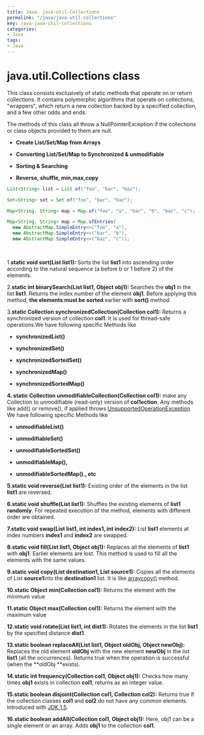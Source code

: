 ```yaml
---
title: Java- java-util-Collections
permalink: "/java/java-util-collections"
key: java-java-util-collections
categories:
- Java
tags:
- Java
---
```


java.util.Collections class
==============================

This class consists exclusively of static methods that operate on or return
collections. It contains polymorphic algorithms that operate on collections,
"wrappers", which return a new collection backed by a specified collection, and
a few other odds and ends.

The methods of this class all throw a NullPointerException if the collections or
class objects provided to them are null.

-   **Create List/Set/Map from Arrays**

-   **Converting List/Set/Map to Synchronized & unmodifiable**

-   **Sorting & Searching**

-   **Reverse, shuffle, min,max,copy**
```java
List<String> list = List.of("foo", "bar", "baz");

Set<String> set = Set.of("foo", "bar", "baz");

Map<String, String> map = Map.of("foo", "a", "bar", "b", "baz", "c");

Map<String, String> map = Map.ofEntries(
  new AbstractMap.SimpleEntry<>("foo", "a"),
  new AbstractMap.SimpleEntry<>("bar", "b"),
  new AbstractMap.SimpleEntry<>("baz", "c"));
```



<br>

1.**static void sort(List list1):** Sorts the list **list1** into ascending
    order according to the natural sequence (a before b or 1 before 2) of the
    elements.

2.**static int binarySearch(List list1, Object obj1):** Searches
    the **obj1** in the list **list1**. Returns the index number of the
    element **obj1**. Before applying this method, **the elements must be
    sorted** earlier with **sort()** method

3.**static Collection synchronizedCollection(Collection col1):** Returns a
    synchronized version of collection **col1**. It is used for thread-safe
    operations.We have following specific Methods like

-   **synchronizedList()**

-   **synchronizedSet()**

-   **synchronizedSortedSet()**

-   **synchronizedMap()**

-   **synchronizedSortedMap()**

**4. static Collection unmodifiableCollection(Collection col1):** make any
Collection to unmodifiable (read-only) version of **col1ection**. Any methods
like add() or remove(), if applied
throws [UnsupportedOperationException](http://way2java.com/collections/unsupportedoperationexception/)
We have following specific Methods like

-   **unmodifiableList()**

-   **unmodifiableSet()**

-   **unmodifiableSortedSet()**

-   **unmodifiableMap(),**

-   **unmodifiableSortedMap()., etc**

**5.static void reverse(List list1):** Existing order of the elements in the
    list **list1** are reversed.

**6.static void shuffle(List list1):** Shuffles the existing elements
    of **list1** **randomly**. For repeated execution of the method, elements
    with different order are obtained.

**7.static void swap(List list1, int index1, int
    index2):** List **list1** elements at index
    numbers **index1** and **index2** are swapped.

**8.static void fill(List list1, Object obj1):** Replaces all the elements
    of **list1** with **obj1**. Earlier elements are lost. This method is used
    to fill all the elements with the same values.

**9.static void copy(List destination1, List source1):** Copies all the
    elements of List **source1**into the **destination1** list. It is
    like [arraycopy()](http://way2java.com/arrays/java-array-copying/) method.

**10.static Object min(Collection col1):** Returns the element with the minimum
    value

**11.static Object max(Collection col1):** Returns the element with the maximum
    value

**12.static void rotate(List list1, int dist1):** Rotates the elements in the
    list **list1** by the specified distance **dist1**.

**13.static boolean replaceAll(List list1, Object oldObj, Object
    newObj):** Replaces the old element **oldObj** with the new
    element **newObj** in the list **list1** (all the occurrences). Returns true
    when the operation is successful (when the **oldObj **exists).

**14.static int frequency(Collection col1, Object obj1):** Checks how many
    times **obj1** exists in collection **col1**, returns as an integer value.

**15.static boolean disjoint(Collection col1, Collection col2):** Returns true
    if the collection classes **col1** and **col2** do not have any common
    elements. Introduced with [JDK
    1.5](http://way2java.com/java-versions-2/jdk-1-5-java-se-5-version/).

**16.static boolean addAll(Collection col1, Object obj1):** Here, obj1 can be a
    single element or an array. Adds **obj1** to the collection **col1**.
